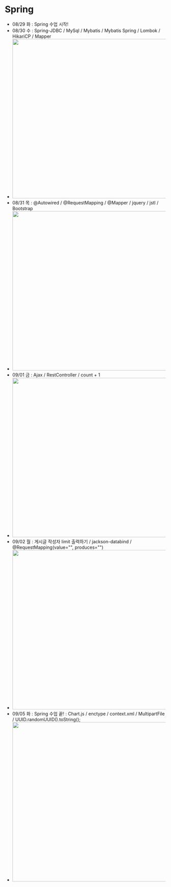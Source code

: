 # Spring
- 08/29 화 : Spring 수업 시작!
- 08/30 수 : Spring-JDBC / MySql / Mybatis / Mybatis Spring / Lombok / HikariCP / Mapper
- <img src="https://github.com/Jang-jw/Spring/assets/134268098/52632d41-119a-46ab-8a85-9d899a883331" width="500">
- 08/31 목 : @Autowired / @RequestMapping / @Mapper / jquery / jstl / Bootstrap
- <img src="https://github.com/Jang-jw/Spring/assets/134268098/6b77071e-9d11-484b-b967-3934780a681b" width="500">
- 09/01 금 : Ajax / RestController / count + 1
- <img src="https://github.com/Jang-jw/Spring/assets/134268098/fedbf11f-d076-4ff9-aa21-3ae98880df1e" width="500">
- 09/02 월 : 게시글 작성자 limit 출력하기 / jackson-databind / @RequestMapping(value="", produces="")
- <img src="https://github.com/Jang-jw/Spring/assets/134268098/28562dfd-8f9c-4d75-b504-32c95b37aff7" width="500">
- 09/05 화 : Spring 수업 끝! : Chart.js / enctype / context.xml / MultipartFile / UUID.randomUUID().toString();
- <img src="https://github.com/Jang-jw/Spring/assets/134268098/2d76b256-064e-43c8-99a4-a3eae1c5ab26" width="500">
